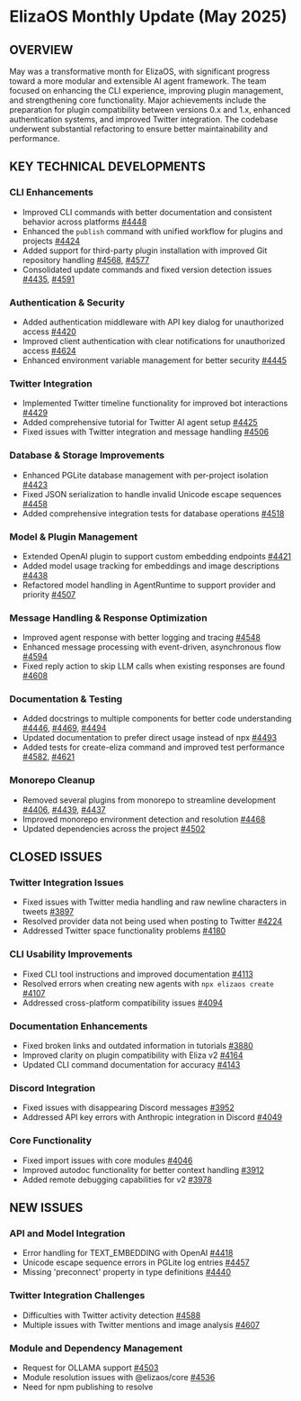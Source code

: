 # ElizaOS Monthly Update (May 2025)

## OVERVIEW
May was a transformative month for ElizaOS, with significant progress toward a more modular and extensible AI agent framework. The team focused on enhancing the CLI experience, improving plugin management, and strengthening core functionality. Major achievements include the preparation for plugin compatibility between versions 0.x and 1.x, enhanced authentication systems, and improved Twitter integration. The codebase underwent substantial refactoring to ensure better maintainability and performance.

## KEY TECHNICAL DEVELOPMENTS

### CLI Enhancements
- Improved CLI commands with better documentation and consistent behavior across platforms [#4448](https://github.com/elizaos/eliza/pull/4448)
- Enhanced the `publish` command with unified workflow for plugins and projects [#4424](https://github.com/elizaos/eliza/pull/4424)
- Added support for third-party plugin installation with improved Git repository handling [#4568](https://github.com/elizaos/eliza/pull/4568), [#4577](https://github.com/elizaos/eliza/pull/4577)
- Consolidated update commands and fixed version detection issues [#4435](https://github.com/elizaos/eliza/pull/4435), [#4591](https://github.com/elizaos/eliza/pull/4591)

### Authentication & Security
- Added authentication middleware with API key dialog for unauthorized access [#4420](https://github.com/elizaos/eliza/pull/4420)
- Improved client authentication with clear notifications for unauthorized access [#4624](https://github.com/elizaos/eliza/pull/4624)
- Enhanced environment variable management for better security [#4445](https://github.com/elizaos/eliza/pull/4445)

### Twitter Integration
- Implemented Twitter timeline functionality for improved bot interactions [#4429](https://github.com/elizaos/eliza/pull/4429)
- Added comprehensive tutorial for Twitter AI agent setup [#4425](https://github.com/elizaos/eliza/pull/4425)
- Fixed issues with Twitter integration and message handling [#4506](https://github.com/elizaos/eliza/pull/4506)

### Database & Storage Improvements
- Enhanced PGLite database management with per-project isolation [#4423](https://github.com/elizaos/eliza/pull/4423)
- Fixed JSON serialization to handle invalid Unicode escape sequences [#4458](https://github.com/elizaos/eliza/pull/4458)
- Added comprehensive integration tests for database operations [#4518](https://github.com/elizaos/eliza/pull/4518)

### Model & Plugin Management
- Extended OpenAI plugin to support custom embedding endpoints [#4421](https://github.com/elizaos/eliza/pull/4421)
- Added model usage tracking for embeddings and image descriptions [#4438](https://github.com/elizaos/eliza/pull/4438)
- Refactored model handling in AgentRuntime to support provider and priority [#4507](https://github.com/elizaos/eliza/pull/4507)

### Message Handling & Response Optimization
- Improved agent response with better logging and tracing [#4548](https://github.com/elizaos/eliza/pull/4548)
- Enhanced message processing with event-driven, asynchronous flow [#4594](https://github.com/elizaos/eliza/pull/4594)
- Fixed reply action to skip LLM calls when existing responses are found [#4608](https://github.com/elizaos/eliza/pull/4608)

### Documentation & Testing
- Added docstrings to multiple components for better code understanding [#4446](https://github.com/elizaos/eliza/pull/4446), [#4469](https://github.com/elizaos/eliza/pull/4469), [#4494](https://github.com/elizaos/eliza/pull/4494)
- Updated documentation to prefer direct usage instead of npx [#4493](https://github.com/elizaos/eliza/pull/4493)
- Added tests for create-eliza command and improved test performance [#4582](https://github.com/elizaos/eliza/pull/4582), [#4621](https://github.com/elizaos/eliza/pull/4621)

### Monorepo Cleanup
- Removed several plugins from monorepo to streamline development [#4406](https://github.com/elizaos/eliza/pull/4406), [#4439](https://github.com/elizaos/eliza/pull/4439), [#4437](https://github.com/elizaos/eliza/pull/4437)
- Improved monorepo environment detection and resolution [#4468](https://github.com/elizaos/eliza/pull/4468)
- Updated dependencies across the project [#4502](https://github.com/elizaos/eliza/pull/4502)

## CLOSED ISSUES

### Twitter Integration Issues
- Fixed issues with Twitter media handling and raw newline characters in tweets [#3897](https://github.com/elizaos/eliza/issues/3897)
- Resolved provider data not being used when posting to Twitter [#4224](https://github.com/elizaos/eliza/issues/4224)
- Addressed Twitter space functionality problems [#4180](https://github.com/elizaos/eliza/issues/4180)

### CLI Usability Improvements
- Fixed CLI tool instructions and improved documentation [#4113](https://github.com/elizaos/eliza/issues/4113)
- Resolved errors when creating new agents with `npx elizaos create` [#4107](https://github.com/elizaos/eliza/issues/4107)
- Addressed cross-platform compatibility issues [#4094](https://github.com/elizaos/eliza/issues/4094)

### Documentation Enhancements
- Fixed broken links and outdated information in tutorials [#3880](https://github.com/elizaos/eliza/issues/3880)
- Improved clarity on plugin compatibility with Eliza v2 [#4164](https://github.com/elizaos/eliza/issues/4164)
- Updated CLI command documentation for accuracy [#4143](https://github.com/elizaos/eliza/issues/4143)

### Discord Integration
- Fixed issues with disappearing Discord messages [#3952](https://github.com/elizaos/eliza/issues/3952)
- Addressed API key errors with Anthropic integration in Discord [#4049](https://github.com/elizaos/eliza/issues/4049)

### Core Functionality
- Fixed import issues with core modules [#4046](https://github.com/elizaos/eliza/issues/4046)
- Improved autodoc functionality for better context handling [#3912](https://github.com/elizaos/eliza/issues/3912)
- Added remote debugging capabilities for v2 [#3978](https://github.com/elizaos/eliza/issues/3978)

## NEW ISSUES

### API and Model Integration
- Error handling for TEXT_EMBEDDING with OpenAI [#4418](https://github.com/elizaos/eliza/issues/4418)
- Unicode escape sequence errors in PGLite log entries [#4457](https://github.com/elizaos/eliza/issues/4457)
- Missing 'preconnect' property in type definitions [#4440](https://github.com/elizaos/eliza/issues/4440)

### Twitter Integration Challenges
- Difficulties with Twitter activity detection [#4588](https://github.com/elizaos/eliza/issues/4588)
- Multiple issues with Twitter mentions and image analysis [#4607](https://github.com/elizaos/eliza/issues/4607)

### Module and Dependency Management
- Request for OLLAMA support [#4503](https://github.com/elizaos/eliza/issues/4503)
- Module resolution issues with @elizaos/core [#4536](https://github.com/elizaos/eliza/issues/4536)
- Need for npm publishing to resolve